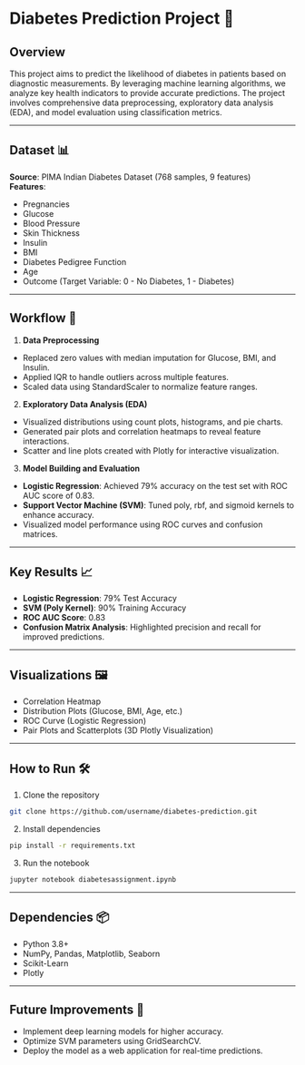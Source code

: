 # Diabetes Prediction Project 🚀

## Overview  
This project aims to predict the likelihood of diabetes in patients based on diagnostic measurements. By leveraging machine learning algorithms, we analyze key health indicators to provide accurate predictions. The project involves comprehensive data preprocessing, exploratory data analysis (EDA), and model evaluation using classification metrics.

---  

## Dataset 📊  
**Source**: PIMA Indian Diabetes Dataset (768 samples, 9 features)  
**Features**:  
- Pregnancies  
- Glucose  
- Blood Pressure  
- Skin Thickness  
- Insulin  
- BMI  
- Diabetes Pedigree Function  
- Age  
- Outcome (Target Variable: 0 - No Diabetes, 1 - Diabetes)  

---  

## Workflow 🔄  
1. **Data Preprocessing**  
- Replaced zero values with median imputation for Glucose, BMI, and Insulin.  
- Applied IQR to handle outliers across multiple features.  
- Scaled data using StandardScaler to normalize feature ranges.  

2. **Exploratory Data Analysis (EDA)**  
- Visualized distributions using count plots, histograms, and pie charts.  
- Generated pair plots and correlation heatmaps to reveal feature interactions.  
- Scatter and line plots created with Plotly for interactive visualization.  

3. **Model Building and Evaluation**  
- **Logistic Regression**: Achieved 79% accuracy on the test set with ROC AUC score of 0.83.  
- **Support Vector Machine (SVM)**: Tuned poly, rbf, and sigmoid kernels to enhance accuracy.
- Visualized model performance using ROC curves and confusion matrices.  

---  

## Key Results 📈  
- **Logistic Regression**: 79% Test Accuracy  
- **SVM (Poly Kernel)**: 90% Training Accuracy  
- **ROC AUC Score**: 0.83  
- **Confusion Matrix Analysis**: Highlighted precision and recall for improved predictions.  

---  

## Visualizations 🖼️  
- Correlation Heatmap  
- Distribution Plots (Glucose, BMI, Age, etc.)  
- ROC Curve (Logistic Regression)  
- Pair Plots and Scatterplots (3D Plotly Visualization)  

---  

## How to Run 🛠️  
1. Clone the repository  
```bash  
git clone https://github.com/username/diabetes-prediction.git  
```
2. Install dependencies  
```bash  
pip install -r requirements.txt  
```
3. Run the notebook  
```bash  
jupyter notebook diabetesassignment.ipynb  
```

---  

## Dependencies 📦  
- Python 3.8+  
- NumPy, Pandas, Matplotlib, Seaborn  
- Scikit-Learn  
- Plotly  

---  

## Future Improvements 🚧  
- Implement deep learning models for higher accuracy.  
- Optimize SVM parameters using GridSearchCV.  
- Deploy the model as a web application for real-time predictions.

